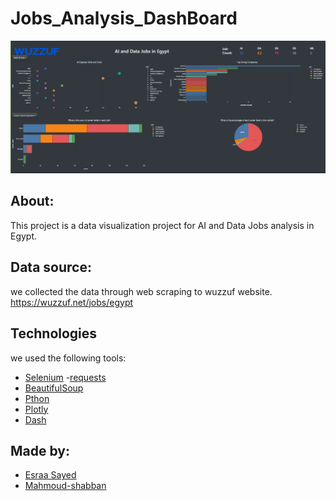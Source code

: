 # Jobs_Analysis_DashBoard


![alt](Dashbord_image.png)

## About:
This project is a data visualization project for AI and Data Jobs analysis in Egypt.

## Data source:
we collected the data through web scraping to wuzzuf website.
https://wuzzuf.net/jobs/egypt


## Technologies

we used the following tools:

- [Selenium](https://selenium-python.readthedocs.io/)
-[requests](https://docs.python-requests.org/en/latest/)
- [BeautifulSoup](https://www.crummy.com/software/BeautifulSoup/bs4/doc/)
- [Pthon](https://www.python.org/)
- [Plotly](https://plotly.com/)
- [Dash](https://dash.plotly.com/)


## Made by:
- <a href="https://github.com/esraasayed98" target="_blank">Esraa Sayed</a>  
- <a href="https://github.com/Mahmoud-shabban" target="_blank">Mahmoud-shabban</a>  